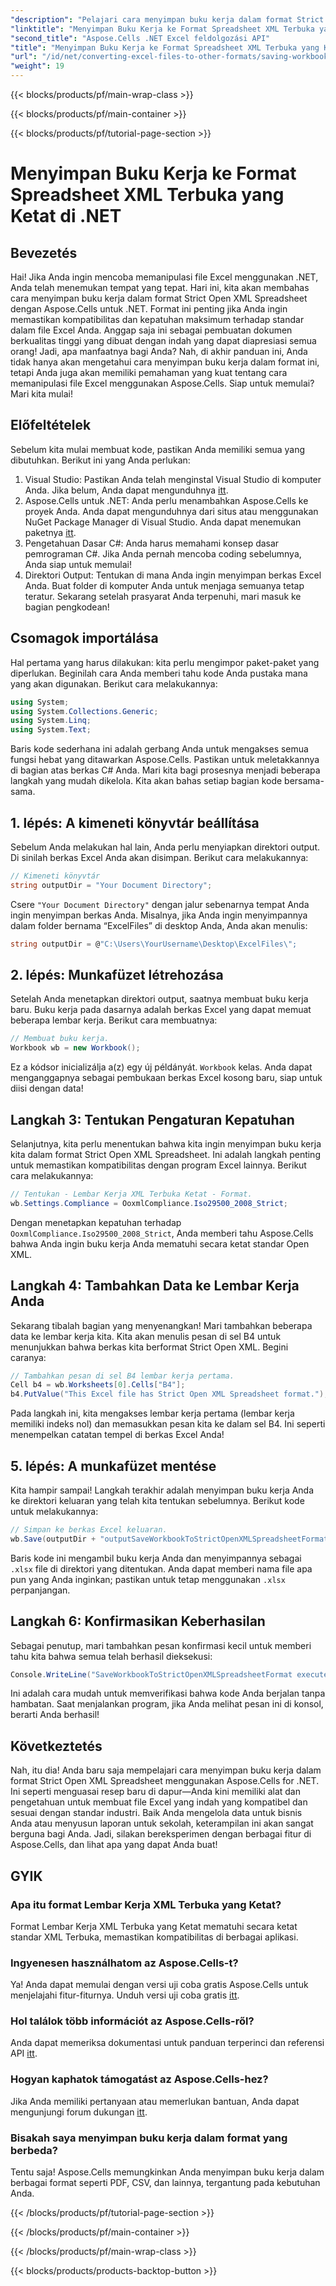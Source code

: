 ```yaml
---
"description": "Pelajari cara menyimpan buku kerja dalam format Strict Open XML Spreadsheet menggunakan Aspose.Cells untuk .NET dalam tutorial terperinci ini."
"linktitle": "Menyimpan Buku Kerja ke Format Spreadsheet XML Terbuka yang Ketat di .NET"
"second_title": "Aspose.Cells .NET Excel feldolgozási API"
"title": "Menyimpan Buku Kerja ke Format Spreadsheet XML Terbuka yang Ketat di .NET"
"url": "/id/net/converting-excel-files-to-other-formats/saving-workbook-to-strict-open-xml-spreadsheet-format/"
"weight": 19
---
```


{{< blocks/products/pf/main-wrap-class >}}

{{< blocks/products/pf/main-container >}}

{{< blocks/products/pf/tutorial-page-section >}}

# Menyimpan Buku Kerja ke Format Spreadsheet XML Terbuka yang Ketat di .NET

## Bevezetés
Hai! Jika Anda ingin mencoba memanipulasi file Excel menggunakan .NET, Anda telah menemukan tempat yang tepat. Hari ini, kita akan membahas cara menyimpan buku kerja dalam format Strict Open XML Spreadsheet dengan Aspose.Cells untuk .NET. Format ini penting jika Anda ingin memastikan kompatibilitas dan kepatuhan maksimum terhadap standar dalam file Excel Anda. Anggap saja ini sebagai pembuatan dokumen berkualitas tinggi yang dibuat dengan indah yang dapat diapresiasi semua orang!
Jadi, apa manfaatnya bagi Anda? Nah, di akhir panduan ini, Anda tidak hanya akan mengetahui cara menyimpan buku kerja dalam format ini, tetapi Anda juga akan memiliki pemahaman yang kuat tentang cara memanipulasi file Excel menggunakan Aspose.Cells. Siap untuk memulai? Mari kita mulai!
## Előfeltételek
Sebelum kita mulai membuat kode, pastikan Anda memiliki semua yang dibutuhkan. Berikut ini yang Anda perlukan:
1. Visual Studio: Pastikan Anda telah menginstal Visual Studio di komputer Anda. Jika belum, Anda dapat mengunduhnya [itt](https://visualstudio.microsoft.com/).
2. Aspose.Cells untuk .NET: Anda perlu menambahkan Aspose.Cells ke proyek Anda. Anda dapat mengunduhnya dari situs atau menggunakan NuGet Package Manager di Visual Studio. Anda dapat menemukan paketnya [itt](https://releases.aspose.com/cells/net/).
3. Pengetahuan Dasar C#: Anda harus memahami konsep dasar pemrograman C#. Jika Anda pernah mencoba coding sebelumnya, Anda siap untuk memulai!
4. Direktori Output: Tentukan di mana Anda ingin menyimpan berkas Excel Anda. Buat folder di komputer Anda untuk menjaga semuanya tetap teratur.
Sekarang setelah prasyarat Anda terpenuhi, mari masuk ke bagian pengkodean!
## Csomagok importálása
Hal pertama yang harus dilakukan: kita perlu mengimpor paket-paket yang diperlukan. Beginilah cara Anda memberi tahu kode Anda pustaka mana yang akan digunakan. Berikut cara melakukannya:
```csharp
using System;
using System.Collections.Generic;
using System.Linq;
using System.Text;
```
Baris kode sederhana ini adalah gerbang Anda untuk mengakses semua fungsi hebat yang ditawarkan Aspose.Cells. Pastikan untuk meletakkannya di bagian atas berkas C# Anda. 
Mari kita bagi prosesnya menjadi beberapa langkah yang mudah dikelola. Kita akan bahas setiap bagian kode bersama-sama.
## 1. lépés: A kimeneti könyvtár beállítása
Sebelum Anda melakukan hal lain, Anda perlu menyiapkan direktori output. Di sinilah berkas Excel Anda akan disimpan. Berikut cara melakukannya:
```csharp
// Kimeneti könyvtár
string outputDir = "Your Document Directory";
```
Csere `"Your Document Directory"` dengan jalur sebenarnya tempat Anda ingin menyimpan berkas Anda. Misalnya, jika Anda ingin menyimpannya dalam folder bernama “ExcelFiles” di desktop Anda, Anda akan menulis:
```csharp
string outputDir = @"C:\Users\YourUsername\Desktop\ExcelFiles\";
```
## 2. lépés: Munkafüzet létrehozása
Setelah Anda menetapkan direktori output, saatnya membuat buku kerja baru. Buku kerja pada dasarnya adalah berkas Excel yang dapat memuat beberapa lembar kerja. Berikut cara membuatnya:
```csharp
// Membuat buku kerja.
Workbook wb = new Workbook();
```
Ez a kódsor inicializálja a(z) egy új példányát. `Workbook` kelas. Anda dapat menganggapnya sebagai pembukaan berkas Excel kosong baru, siap untuk diisi dengan data!
## Langkah 3: Tentukan Pengaturan Kepatuhan
Selanjutnya, kita perlu menentukan bahwa kita ingin menyimpan buku kerja kita dalam format Strict Open XML Spreadsheet. Ini adalah langkah penting untuk memastikan kompatibilitas dengan program Excel lainnya. Berikut cara melakukannya:
```csharp
// Tentukan - Lembar Kerja XML Terbuka Ketat - Format.
wb.Settings.Compliance = OoxmlCompliance.Iso29500_2008_Strict;
```
Dengan menetapkan kepatuhan terhadap `OoxmlCompliance.Iso29500_2008_Strict`, Anda memberi tahu Aspose.Cells bahwa Anda ingin buku kerja Anda mematuhi secara ketat standar Open XML.
## Langkah 4: Tambahkan Data ke Lembar Kerja Anda
Sekarang tibalah bagian yang menyenangkan! Mari tambahkan beberapa data ke lembar kerja kita. Kita akan menulis pesan di sel B4 untuk menunjukkan bahwa berkas kita berformat Strict Open XML. Begini caranya:
```csharp
// Tambahkan pesan di sel B4 lembar kerja pertama.
Cell b4 = wb.Worksheets[0].Cells["B4"];
b4.PutValue("This Excel file has Strict Open XML Spreadsheet format.");
```
Pada langkah ini, kita mengakses lembar kerja pertama (lembar kerja memiliki indeks nol) dan memasukkan pesan kita ke dalam sel B4. Ini seperti menempelkan catatan tempel di berkas Excel Anda!
## 5. lépés: A munkafüzet mentése
Kita hampir sampai! Langkah terakhir adalah menyimpan buku kerja Anda ke direktori keluaran yang telah kita tentukan sebelumnya. Berikut kode untuk melakukannya:
```csharp
// Simpan ke berkas Excel keluaran.
wb.Save(outputDir + "outputSaveWorkbookToStrictOpenXMLSpreadsheetFormat.xlsx", SaveFormat.Xlsx);
```
Baris kode ini mengambil buku kerja Anda dan menyimpannya sebagai `.xlsx` file di direktori yang ditentukan. Anda dapat memberi nama file apa pun yang Anda inginkan; pastikan untuk tetap menggunakan `.xlsx` perpanjangan.
## Langkah 6: Konfirmasikan Keberhasilan
Sebagai penutup, mari tambahkan pesan konfirmasi kecil untuk memberi tahu kita bahwa semua telah berhasil dieksekusi:
```csharp
Console.WriteLine("SaveWorkbookToStrictOpenXMLSpreadsheetFormat executed successfully.");
```
Ini adalah cara mudah untuk memverifikasi bahwa kode Anda berjalan tanpa hambatan. Saat menjalankan program, jika Anda melihat pesan ini di konsol, berarti Anda berhasil!
## Következtetés
Nah, itu dia! Anda baru saja mempelajari cara menyimpan buku kerja dalam format Strict Open XML Spreadsheet menggunakan Aspose.Cells for .NET. Ini seperti menguasai resep baru di dapur—Anda kini memiliki alat dan pengetahuan untuk membuat file Excel yang indah yang kompatibel dan sesuai dengan standar industri.
Baik Anda mengelola data untuk bisnis Anda atau menyusun laporan untuk sekolah, keterampilan ini akan sangat berguna bagi Anda. Jadi, silakan bereksperimen dengan berbagai fitur di Aspose.Cells, dan lihat apa yang dapat Anda buat!
## GYIK
### Apa itu format Lembar Kerja XML Terbuka yang Ketat?
Format Lembar Kerja XML Terbuka yang Ketat mematuhi secara ketat standar XML Terbuka, memastikan kompatibilitas di berbagai aplikasi.
### Ingyenesen használhatom az Aspose.Cells-t?
Ya! Anda dapat memulai dengan versi uji coba gratis Aspose.Cells untuk menjelajahi fitur-fiturnya. Unduh versi uji coba gratis [itt](https://releases.aspose.com/).
### Hol találok több információt az Aspose.Cells-ről?
Anda dapat memeriksa dokumentasi untuk panduan terperinci dan referensi API [itt](https://reference.aspose.com/cells/net/).
### Hogyan kaphatok támogatást az Aspose.Cells-hez?
Jika Anda memiliki pertanyaan atau memerlukan bantuan, Anda dapat mengunjungi forum dukungan [itt](https://forum.aspose.com/c/cells/9).
### Bisakah saya menyimpan buku kerja dalam format yang berbeda?
Tentu saja! Aspose.Cells memungkinkan Anda menyimpan buku kerja dalam berbagai format seperti PDF, CSV, dan lainnya, tergantung pada kebutuhan Anda.

{{< /blocks/products/pf/tutorial-page-section >}}

{{< /blocks/products/pf/main-container >}}

{{< /blocks/products/pf/main-wrap-class >}}

{{< blocks/products/products-backtop-button >}}